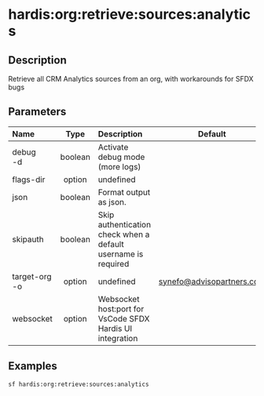 <!-- This file has been generated with command 'sf hardis:doc:plugin:generate'. Please do not update it manually or it may be overwritten -->
# hardis:org:retrieve:sources:analytics

## Description

Retrieve all CRM Analytics sources from an org, with workarounds for SFDX bugs

## Parameters

| Name              |  Type   | Description                                                   |           Default           | Required | Options |
|:------------------|:-------:|:--------------------------------------------------------------|:---------------------------:|:--------:|:-------:|
| debug<br/>-d      | boolean | Activate debug mode (more logs)                               |                             |          |         |
| flags-dir         | option  | undefined                                                     |                             |          |         |
| json              | boolean | Format output as json.                                        |                             |          |         |
| skipauth          | boolean | Skip authentication check when a default username is required |                             |          |         |
| target-org<br/>-o | option  | undefined                                                     | <synefo@advisopartners.com> |          |         |
| websocket         | option  | Websocket host:port for VsCode SFDX Hardis UI integration     |                             |          |         |

## Examples

```shell
sf hardis:org:retrieve:sources:analytics
```


